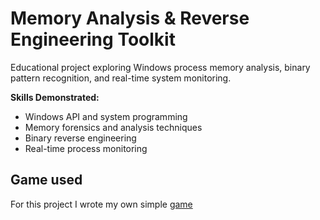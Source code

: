 # Memory Analysis & Reverse Engineering Toolkit

Educational project exploring Windows process memory analysis, binary pattern recognition, and real-time system monitoring.

**Skills Demonstrated:**
- Windows API and system programming
- Memory forensics and analysis techniques  
- Binary reverse engineering
- Real-time process monitoring

## Game used
For this project I wrote my own simple [game](https://github.com/msh31/memory-target-game)